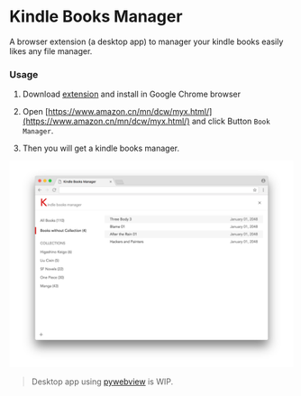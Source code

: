 # Kindle Books Manager

A browser extension (a desktop app) to manager your kindle books easily likes any file manager.

### Usage

1. Download [extension](https://github.com/keiww/kindle-books-manager/raw/master/kindle-books-manager.crx) and install in Google Chrome browser

2. Open [https://www.amazon.cn/mn/dcw/myx.html/](https://www.amazon.cn/mn/dcw/myx.html/) and click Button `Book Manager`.

3. Then you will get a kindle books manager.

![](./visual/screenshot.png)

> Desktop app using [pywebview](https://github.com/r0x0r/pywebview) is WIP.
